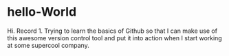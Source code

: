 # hello-World
Hi. Record 1. Trying to learn the basics of Github so that I can make use of this awesome version control tool and put it into action when I start working at some supercool company.

</end> 
